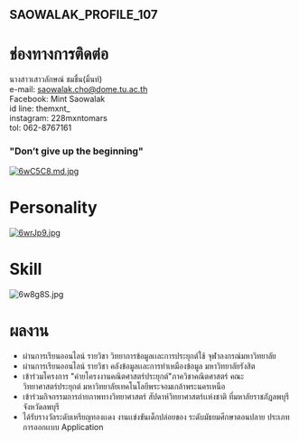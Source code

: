 ## SAOWALAK_PROFILE_107


# ช่องทางการติดต่อ
นางสาวเสาวลักษณ์ ชมชื่น(มิ้นท์)<br>
e-mail:   saowalak.cho@dome.tu.ac.th<br>
Facebook:  Mint Saowalak<br>
id line:   themxnt_<br>
instagram:   228mxntomars<br>
tol:   062-8767161


### "Don’t give up the beginning"

[![6wC5C8.md.jpg](https://sv1.picz.in.th/images/2021/11/26/6wC5C8.md.jpg)](https://www.picz.in.th/image/6wC5C8)


# Personality

[![6wrJp9.jpg](https://sv1.picz.in.th/images/2021/11/26/6wrJp9.jpg)](https://www.picz.in.th/image/6wrJp9)

# Skill

![6w8g8S.jpg](https://sv1.picz.in.th/images/2021/11/26/6w8g8S.jpg)
# ผลงาน
- ผ่านการเรียนออนไลน์ รายวิชา วิทยาการข้อมูลเเละการประยุกต์ใช้ จุฬาลงกรณ์มหาวิทยาลัย
- ผ่านการเรียนออนไลน์ รายวิชา คลังข้อมูลเเละการทำเหมืองข้อมูล มหาวิทยาลัยรังสิต
- เข้าร่วมโครงการ "ค่ายโครงงานคณิตศาสตร์ประยุกต์"ภาควิชาคณิตศาสตร์ คณะวิทยาศาสตร์ประยุกต์ มหาวิทยาลัยเทคโนโลยีพระจอมเกล้าพระนครเหนือ
- เข้าร่วมกิจกรรมการถ่ายภาพทางวิทยาศาสตร์ สัปดาห์วิทยาศาสตร์เเห่งชาติ ที่มหาลัยราชภัฎลพบุรี จังหวัดลพบุรี
- ได้รับรางวัลระดับเหรียญทองเเดง งานเเข่งขันเด็กปล่อยของ ระดับมัธยมศึกษาตอนปลาย ประเภทการออกเเบบ Application


